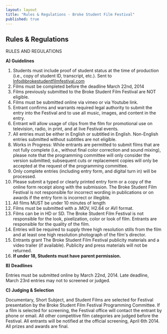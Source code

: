 ```yaml
---
layout: layout
title: "Rules & Regulations - Broke Student Film Festival"
published: true
---
```


## Rules & Regulations

RULES AND REGULATIONS

**A) Guidelines**

1. Students must include proof of student status at the time of production (i.e., copy of student ID, transcript, etc.). Sent to Info@brokestudentfilmfestival.com
2. Films must be completed before the deadline March 22nd, 2014
3. Films previously submitted to the Broke Student Film Festival are NOT eligible. 
4. Films must be submitted online via vimeo or via Youtube link.
5. Entrant confirms and warrants required legal authority to submit the entry into the Festival and to use all music, images, and content in the entry.  
6. Entrant will allow usage of clips from the film for promotional use on television, radio, in print, and at live Festival events.
7. All entries must be either in English or subtitled in English. Non-English entries submitted without subtitles are not eligible.
8. Works in Progress: While entrants are permitted to submit films that are not fully complete (i.e., without final color correction and sound mixing), please note that the programming committee will only consider the version submitted; subsequent cuts or replacement copies will only be accepted at the request of the programming committee.
9. Only complete entries (including entry form, and digital turn in) will be processed.
10. Please submit a typed or clearly printed entry form or a copy of the online form receipt along with the submission. The Broke Student Film Festival is not responsible for incorrect wording in publications or on awards if the entry form is incorrect or illegible.
11. All films MUST be under 10 minutes of length
12. Films must be submitted with a .MOV, H2.64 or AVI format. 
13. Films can be in HD or SD. The Broke Student Film Festival is not responsible for the look, pixelization, color or look of film. Entrants are responsible for the quality of the film.
14. Entries will be required to supply three high resolution stills from the film and at least one high resolution photograph of the film's director. 
15. Entrants grant The Broke Student Film Festival publicity materials and a video trailer (if available). Publicity and press materials will not be returned.
16. **If under 18, Students must have parent permission.**
 
**B) Deadlines**
	
Entries must be submitted online by March 22nd, 2014. Late deadline, March 23rd entries may not to screened or judged. 	

**C) Judging & Selection**
		
Documentary, Short Subject, and Student Films are selected for Festival presentation by the Broke Student Film Festival Programming Committee. If a film is selected for screening, the Festival office will contact the entrant by phone or email.
All other competitive film categories are judged before the Festival. All entrants will be notified at the official screening, April 6th 2014. All prizes and awards are final.